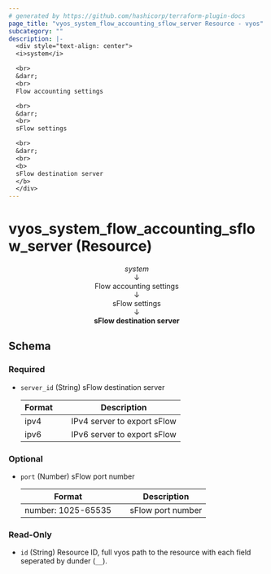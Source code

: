 ```yaml
---
# generated by https://github.com/hashicorp/terraform-plugin-docs
page_title: "vyos_system_flow_accounting_sflow_server Resource - vyos"
subcategory: ""
description: |-
  <div style="text-align: center">
  <i>system</i>

  <br>
  &darr;
  <br>
  Flow accounting settings

  <br>
  &darr;
  <br>
  sFlow settings

  <br>
  &darr;
  <br>
  <b>
  sFlow destination server
  </b>
  </div>
---
```


# vyos_system_flow_accounting_sflow_server (Resource)

<div style="text-align: center">
<i>system</i>

<br>
&darr;
<br>
Flow accounting settings

<br>
&darr;
<br>
sFlow settings

<br>
&darr;
<br>
<b>
sFlow destination server
</b>
</div>



<!-- schema generated by tfplugindocs -->
## Schema

### Required

- `server_id` (String) sFlow destination server

    |  Format &emsp; | Description  |
    |----------|---------------|
    |  ipv4  &emsp; |  IPv4 server to export sFlow  |
    |  ipv6  &emsp; |  IPv6 server to export sFlow  |

### Optional

- `port` (Number) sFlow port number

    |  Format &emsp; | Description  |
    |----------|---------------|
    |  number: 1025-65535  &emsp; |  sFlow port number  |

### Read-Only

- `id` (String) Resource ID, full vyos path to the resource with each field seperated by dunder (`__`).
